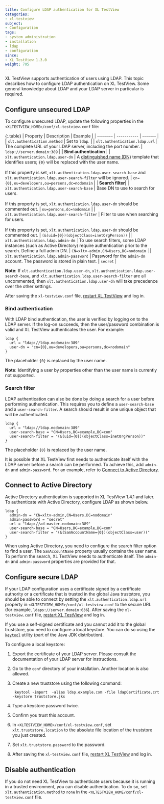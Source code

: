 ```yaml
---
title: Configure LDAP authentication for XL TestView
categories:
- xl-testview
subject:
- Configuration
tags:
- system administration
- installation
- ldap
- configuration
since:
- XL TestView 1.3.0
weight: 705
---
```


XL TestView supports authentication of users using LDAP. This topic describes how to configure LDAP authentication on XL TestView. Some general knowledge about LDAP and your LDAP server in particular is required.

## Configure unsecured LDAP

To configure unsecured LDAP, update the following properties in the `<XLTESTVIEW_HOME>/conf/xl-testview.conf` file:

{:.table}
| Property | Description | Example |
| -------- | ----------- | ------- |
| `xlt.authentication.method` | Set to `ldap`. |
| `xlt.authentication.ldap.url` | The complete URL of your LDAP server, including the port number. | `ldap://server.domain:389` |
| **Bind authentication** |
| `xlt.authentication.ldap.user-dn` | A [distinguished name (DN)](http://www.ietf.org/rfc/rfc2253.txt) template that identifies users; `{0}` will be replaced with the user name.<br /><br />If this property is set, `xlt.authentication.ldap.user-search-base` and `xlt.authentication.ldap.user-search-filter` will be ignored. | `cn={0},ou=developers,ou=persons,dc=nodomain` |
| **Search filter**|
| `xlt.authentication.ldap.user-search-base` | Base DN to use to search for users.<br /><br />If this property is set, `xlt.authentication.ldap.user-dn` should be commented out.  | `ou=persons,dc=nodomain` |
| `xlt.authentication.ldap.user-search-filter` | Filter to use when searching for users.<br /><br />If this property is set, `xlt.authentication.ldap.user-dn` should be commented out. | `(&(uid={0})(objectClass=inetOrgPerson))` |
| `xlt.authentication.ldap.admin-dn` | To use search filters, some LDAP instances (such as Active Directory) require authentication prior to the search. Define a full admin DN. | `CN=xltv-admin,CN=Users,DC=nodomain` |
| `xlt.authentication.ldap.admin-password` | Password for the `admin-dn` account. The password is stored in plain text. | `secret` |

**Note:** If `xlt.authentication.ldap.user-dn`, `xlt.authentication.ldap.user-search-base`, and `xlt.authentication.ldap.user-search-filter` are all uncommented, then `xlt.authentication.ldap.user-dn` will take precedence over the other settings.

After saving the `xl-testview.conf` file, [restart XL TestView](/xl-testview/how-to/start.html) and log in.

### Bind authentication

With LDAP bind authentication, the user is verified by logging on to the LDAP server. If the log-on succeeds, then the user/password combination is valid and XL TestView authenticates the user. For example:

    ldap {
      url = "ldap://ldap.nodomain:389"
      user-dn = "cn={0},ou=developers,ou=persons,dc=nodomain"
    }

The placeholder `{0}` is replaced by the user name.

**Note:** Identifying a user by properties other than the user name is currently not supported.

### Search filter

LDAP authentication can also be done by doing a search for a user before performing authentication. This requires you to define a `user-search-base` and a `user-search-filter`. A search should result in one unique object that will be authenticated.

    ldap {
      url = "ldap://ldap.nodomain:389"
      user-search-base = "CN=Users,DC=example,DC=com"
      user-search-filter = "(&(uid={0})(objectClass=inetOrgPerson))"
    }

The placeholder `{0}` is replaced by the user name.

It is possible that XL TestView first needs to authenticate itself with the LDAP server before a search can be performed. To achieve this, add `admin-dn` and `admin-password`. For an example, refer to [Connect to Active Directory](#connect-to-active-directory).

## Connect to Active Directory

Active Directory authentication is supported in XL TestView 1.4.1 and later. To authenticate with Active Directory, configure LDAP as shown below.

    ldap {
      admin-dn = "CN=xltv-admin,CN=Users,DC=nodomain"
      admin-password = "secret"
      url = "ldap://ad-master.nodomain:389"
      user-search-base = "CN=Users,DC=example,DC=com"
      user-search-filter = "(&(SamAccountName={0})(objectClass=user))"
    }

When using Active Directory, you need to configure the search filter option to find a user. The `SamAccountName` property usually contains the user name. To perform the search, XL TestView needs to authenticate itself. The `admin-dn` and `admin-password` properties are provided for that.

## Configure secure LDAP

If your LDAP configuration uses a certificate signed by a certificate authority or a certificate that is trusted in the global Java truststore, you should be able to connect by setting the `xlt.authentication.ldap.url` property in `<XLTESTVIEW_HOME>/conf/xl-testview.conf` to the secure URL (for example, `ldaps://server.domain:636`). After saving the `xl-testview.conf` file, [restart XL TestView](/xl-testview/how-to/start.html) and log in.

If you use a self-signed certificate and you cannot add it to the global truststore, you need to configure a local keystore. You can do so using the [`keytool`](http://docs.oracle.com/javase/7/docs/technotes/tools/windows/keytool.html) utility (part of the Java JDK distribution).

To configure a local keystore:

1. Export the certificate of your LDAP server. Please consult the documentation of your LDAP server for instructions.
2. Go to the `conf` directory of your installation. Another location is also allowed.
3. Create a new truststore using the following command:

        keytool -import  -alias ldap.example.com -file ldapCertificate.crt -keystore truststore.jks

4. Type a keystore password twice.
5. Confirm you trust this account.
6. In `<XLTESTVIEW_HOME>/conf/xl-testview.conf`, set `xlt.truststore.location` to the absolute file location of the truststore you just created.
7. Set `xlt.truststore.password` to the password.
8. After saving the `xl-testview.conf` file, [restart XL TestView](/xl-testview/how-to/start.html) and log in.

## Disable authentication

If you do not need XL TestView to authenticate users because it is running in a trusted environment, you can disable authentication. To do so, set `xlt.authentication.method` to `none` in the `<XLTESTVIEW_HOME/conf/xl-testview.conf` file.
